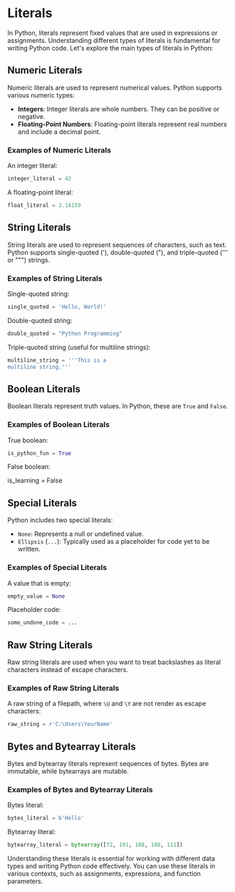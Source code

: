 # Literals

In Python, literals represent fixed values that are used in expressions or assignments. Understanding different types of literals is fundamental for writing Python code. Let's explore the main types of literals in Python:

## Numeric Literals

Numeric literals are used to represent numerical values. Python supports various numeric types:

- **Integers**: Integer literals are whole numbers. They can be positive or negative.
- **Floating-Point Numbers**: Floating-point literals represent real numbers and include a decimal point.

### Examples of Numeric Literals

An integer literal:


```python
integer_literal = 42
```

A floating-point literal:


```python
float_literal = 3.14159
```

## String Literals

String literals are used to represent sequences of characters, such as text. Python supports single-quoted ('), double-quoted ("), and triple-quoted (''' or """) strings.

### Examples of String Literals

Single-quoted string:


```python
single_quoted = 'Hello, World!'
```

Double-quoted string:


```python
double_quoted = "Python Programming"
```

Triple-quoted string (useful for multiline strings):


```python
multiline_string = '''This is a
multiline string.'''
```

## Boolean Literals

Boolean literals represent truth values. In Python, these are `True` and `False`.

### Examples of Boolean Literals

True boolean:


```python
is_python_fun = True
```

False boolean:

is_learning = False

## Special Literals

Python includes two special literals:

- `None`: Represents a null or undefined value.
- `Ellipsis` (`...`): Typically used as a placeholder for code yet to be written.

### Examples of Special Literals

A value that is empty:


```python
empty_value = None
```

Placeholder code:


```python
some_undone_code = ...
```

## Raw String Literals

Raw string literals are used when you want to treat backslashes as literal characters instead of escape characters.

### Examples of Raw String Literals

A raw string of a filepath, where `\U` and `\Y` are not render as escape characters:


```python
raw_string = r'C:\Users\YourName'
```

## Bytes and Bytearray Literals

Bytes and bytearray literals represent sequences of bytes. Bytes are immutable, while bytearrays are mutable.

### Examples of Bytes and Bytearray Literals

Bytes literal:


```python
bytes_literal = b'Hello'
```

Bytearray literal:


```python
bytearray_literal = bytearray([72, 101, 108, 108, 111])
```

Understanding these literals is essential for working with different data types and writing Python code effectively. You can use these literals in various contexts, such as assignments, expressions, and function parameters.
